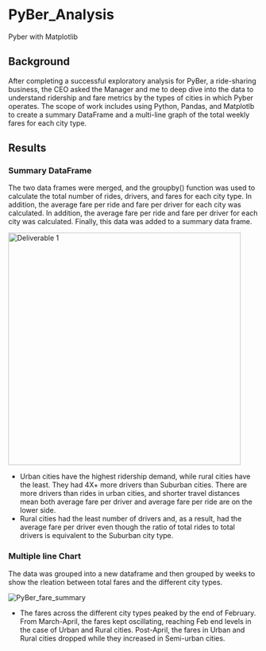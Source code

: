 # PyBer_Analysis

Pyber with Matplotlib

## **Background**

After completing a successful exploratory analysis for PyBer, a ride-sharing business, the CEO asked the Manager and me to deep dive into the data to understand ridership and fare metrics by the types of cities in which Pyber operates. The scope of work includes using Python, Pandas, and Matplotlb to create a summary DataFrame and a multi-line graph of the total weekly fares for each city type.

## **Results**

### **Summary DataFrame**

The two data frames were merged, and the groupby() function was used to calculate the total number of rides, drivers, and fares for each city type. In addition, the average fare per ride and fare per driver for each city was calculated. In addition, the average fare per ride and fare per driver for each city was calculated. Finally, this data was added to a summary data frame.

<img width="468" alt="Deliverable 1" src="https://user-images.githubusercontent.com/111800568/192164554-97983dc8-12b5-4d98-aaa0-01ed90b90aa6.png">


-  Urban cities have the highest ridership demand, while rural cities have the least. They had 4X+ more drivers than Suburban cities. There are more drivers than rides in urban cities, and shorter travel distances mean both average fare per driver and average fare per ride are on the lower side.
-  Rural cities had the least number of drivers and, as a result, had the average fare per driver even though the ratio of total rides to total drivers is equivalent to the Suburban city type.



### **Multiple line Chart**

The data was grouped into a new dataframe and then grouped by weeks to show the rleation between total fares and the different city types.


![PyBer_fare_summary](https://user-images.githubusercontent.com/111800568/192178643-631d1129-f975-414b-8a69-76ef24acb148.png)



- The fares across the different city types peaked by the end of February. From March-April, the fares kept oscillating, reaching Feb end levels in the case of Urban and Rural cities. Post-April, the fares in Urban and Rural cities dropped while they increased in Semi-urban cities.


